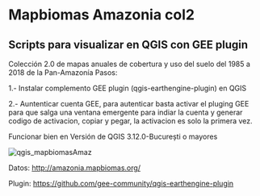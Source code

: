 # Mapbiomas Amazonia col2
## Scripts para visualizar en QGIS con GEE plugin

Colección 2.0 de mapas anuales de cobertura y uso del suelo del 1985 a 2018 de la Pan-Amazonía
Pasos:

1.- Instalar complemento GEE plugin (qgis-earthengine-plugin) en QGIS

2.- Auntenticar cuenta GEE, 
    para autenticar basta activar el pluging GEE para que salga una ventana emergente para indiar la cuenta y generar codigo de activacion,
    copiar y pegar, la activacion es  solo la primera vez. 
    
Funcionar bien en Versión de QGIS 3.12.0-București o mayores


![qgis_mapbiomasAmaz](https://user-images.githubusercontent.com/26856246/91860664-8fe62a00-ec31-11ea-97c8-2709594b62ac.PNG)

Datos: http://amazonia.mapbiomas.org/

Plugin: https://github.com/gee-community/qgis-earthengine-plugin
